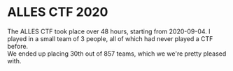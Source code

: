 # ALLES CTF 2020
The ALLES CTF took place over 48 hours, starting from 2020-09-04. I played in a small team of 3 people, all of which had never played a CTF before.  
We ended up placing 30th out of 857 teams, which we we're pretty pleased with.
